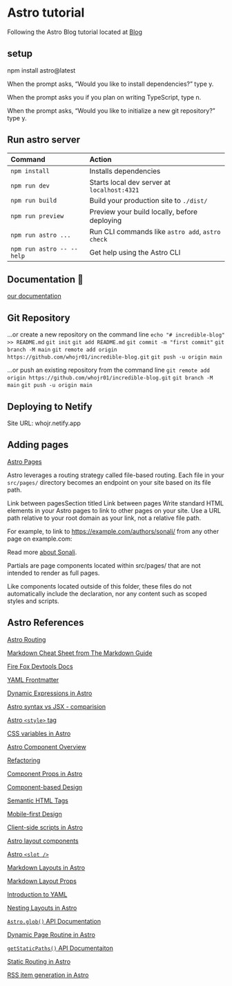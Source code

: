 # Astro tutorial

Following the Astro Blog tutorial located at [Blog](https://docs.astro.build/en/tutorial/1-setup/2/)

## setup

npm install astro@latest

When the prompt asks, “Would you like to install dependencies?” type y.

When the prompt asks you if you plan on writing TypeScript, type n.

When the prompt asks, “Would you like to initialize a new git repository?” type y.

## Run astro server

| Command                   | Action                                           |
| :------------------------ | :----------------------------------------------- |
| `npm install`             | Installs dependencies                            |
| `npm run dev`             | Starts local dev server at `localhost:4321`      |
| `npm run build`           | Build your production site to `./dist/`          |
| `npm run preview`         | Preview your build locally, before deploying     |
| `npm run astro ...`       | Run CLI commands like `astro add`, `astro check` |
| `npm run astro -- --help` | Get help using the Astro CLI                     |

## Documentation 👀

[our documentation](https://docs.astro.build)

## Git Repository

…or create a new repository on the command line
`echo "# incredible-blog" >> README.md`
`git init`
`git add README.md`
`git commit -m "first commit"`
`git branch -M main`
`git remote add origin https://github.com/whojr01/incredible-blog.git`
`git push -u origin main`

…or push an existing repository from the command line
`git remote add origin https://github.com/whojr01/incredible-blog.git`
`git branch -M main`
`git push -u origin main`

## Deploying to Netify

Site URL: whojr.netify.app

## Adding pages

[Astro Pages](https://docs.astro.build/en/core-concepts/astro-pages/#astro-pages)

Astro leverages a routing strategy called file-based routing. Each file in your `src/pages/` directory becomes an endpoint on your site based on its file path.

Link between pagesSection titled Link between pages
Write standard HTML <a> elements in your Astro pages to link to other pages on your site. Use a URL path relative to your root domain as your link, not a relative file path.

For example, to link to https://example.com/authors/sonali/ from any other page on example.com:

Read more <a href="/authors/sonali/">about Sonali</a>.

Partials are page components located within src/pages/ that are not intended to render as full pages.

Like components located outside of this folder, these files do not automatically include the <!DOCTYPE html> declaration, nor any <head> content such as scoped styles and scripts.

## Astro References

[Astro Routing](https://docs.astro.build/en/core-concepts/astro-pages/#file-based-routing)

[Markdown Cheat Sheet from The Markdown Guide](https://www.markdownguide.org/cheat-sheet/)

[Fire Fox Devtools Docs](https://developer.mozilla.org/en-US/docs/Learn/Common_questions/What_are_browser_developer_tools)

[YAML Frontmatter](https://assemble.io/docs/YAML-front-matter.html)

[Dynamic Expressions in Astro](https://docs.astro.build/en/core-concepts/astro-syntax/#jsx-like-expressions)

[Astro syntax vs JSX - comparision](https://docs.astro.build/en/core-concepts/astro-syntax/#differences-between-astro-and-jsx)

[Astro `<style>` tag](https://docs.astro.build/en/guides/styling/#styling-in-astro)

[CSS variables in Astro](https://docs.astro.build/en/guides/styling/#css-variables)

[Astro Component Overview](https://docs.astro.build/en/core-concepts/astro-components/)

[Refactoring](https://refactoring.com/)

[Component Props in Astro](https://docs.astro.build/en/core-concepts/astro-components/#component-props)

[Component-based Design](https://www.droptica.com/blog/component-based-design/)

[Semantic HTML Tags](https://www.dofactory.com/html/semantics)

[Mobile-first Design](https://www.mobileapps.com/blog/mobile-first-design)

[Client-side scripts in Astro](https://docs.astro.build/en/guides/client-side-scripts/)

[Astro layout components](https://docs.astro.build/en/core-concepts/layouts/)

[Astro `<slot />`](https://docs.astro.build/en/core-concepts/astro-components/#slots)

[Markdown Layouts in Astro](https://docs.astro.build/en/guides/markdown-content/#frontmatter-layout)

[Markdown Layout Props](https://docs.astro.build/en/core-concepts/layouts/#markdown-layout-props)

[Introduction to YAML](https://dev.to/paulasantamaria/introduction-to-yaml-125f)

[Nesting Layouts in Astro](https://docs.astro.build/en/core-concepts/layouts/#nesting-layouts)

[`Astro.glob()` API Documentation](https://docs.astro.build/en/reference/api-reference/#astroglob)

[Dynamic Page Routine in Astro](https://docs.astro.build/en/core-concepts/routing/#dynamic-routes)

[`getStaticPaths()` API Documentaiton](https://docs.astro.build/en/reference/api-reference/#getstaticpaths)

[Static Routing in Astro](https://docs.astro.build/en/core-concepts/routing/#static-routes)

[RSS item generation in Astro](https://docs.astro.build/en/guides/rss/#using-glob-imports)
